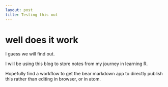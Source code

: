```yaml
---
layout: post
title: Testing this out
---
```


# well does it work
I guess we will find out.

I will be using this blog to store notes from my journey in learning R.

Hopefully find a workflow to get the bear markdown app to directly publish this rather than editing in browser, or in atom.
